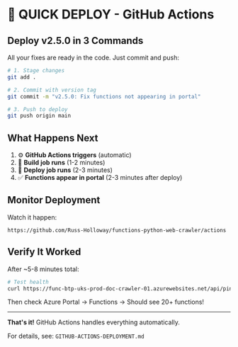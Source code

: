 # 🚀 QUICK DEPLOY - GitHub Actions

## Deploy v2.5.0 in 3 Commands

All your fixes are ready in the code. Just commit and push:

```bash
# 1. Stage changes
git add .

# 2. Commit with version tag
git commit -m "v2.5.0: Fix functions not appearing in portal"

# 3. Push to deploy
git push origin main
```

## What Happens Next

1. ⚙️ **GitHub Actions triggers** (automatic)
2. 🔨 **Build job runs** (1-2 minutes)
3. 🚀 **Deploy job runs** (2-3 minutes)
4. ✅ **Functions appear in portal** (2-3 minutes after deploy)

## Monitor Deployment

Watch it happen:
```
https://github.com/Russ-Holloway/functions-python-web-crawler/actions
```

## Verify It Worked

After ~5-8 minutes total:

```bash
# Test health
curl https://func-btp-uks-prod-doc-crawler-01.azurewebsites.net/api/ping
```

Then check Azure Portal → Functions → Should see 20+ functions!

---

**That's it!** GitHub Actions handles everything automatically.

For details, see: `GITHUB-ACTIONS-DEPLOYMENT.md`
